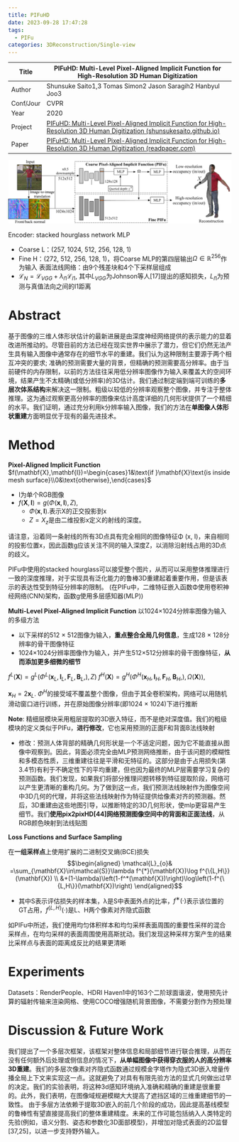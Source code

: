 ```yaml
---
title: PIFuHD
date: 2023-09-28 17:47:28
tags:
  - PIFu
categories: 3DReconstruction/Single-view
---
```


| Title     | PIFuHD: Multi-Level Pixel-Aligned Implicit Function for High-Resolution 3D Human Digitization                                                                                                                |
| --------- | ------------------------------------------------------------------------------------------------------------------------------------------------------------------------------------------------------------ |
| Author    | Shunsuke Saito1,3 Tomas Simon2 Jason Saragih2 Hanbyul Joo3                                                                                                                                                   |
| Conf/Jour | CVPR                                                                                                                                                                                                         |
| Year      | 2020                                                                                                                                                                                                         |
| Project   | [PIFuHD: Multi-Level Pixel-Aligned Implicit Function for High-Resolution 3D Human Digitization (shunsukesaito.github.io)](https://shunsukesaito.github.io/PIFuHD/)                                           |
| Paper     | [PIFuHD: Multi-Level Pixel-Aligned Implicit Function for High-Resolution 3D Human Digitization (readpaper.com)](https://readpaper.com/pdf-annotate/note?pdfId=542688756272230400&noteId=1981107888522777856) |

![image.png](https://raw.githubusercontent.com/qiyun71/Blog_images/main/pictures/20230928175323.png)

Encoder: stacked hourglass network
MLP
- Coarse L：(257, 1024, 512, 256, 128, 1)
- Fine H：(272, 512, 256, 128, 1)，将Coarse MLP的第四层输出$\Omega \in \mathbb{R}^{256}$作为输入
表面法线网络：由9个残差块和4个下采样层组成
- $\mathcal{L}_{N}=\mathcal{L}_{VGG}+\lambda_{l1}\mathcal{L}_{l1},$ 其中$L_{VGG}$为Johnson等人[17]提出的感知损失，$L_{l1}$为预测与真值法向之间的l1距离

<!-- more -->

# Abstract

基于图像的三维人体形状估计的最新进展是由深度神经网络提供的表示能力的显着改进所推动的。尽管目前的方法已经在现实世界中展示了潜力，但它们仍然无法产生具有输入图像中通常存在的细节水平的重建。我们认为这种限制主要源于两个相互冲突的要求; 准确的预测需要大量的背景，但精确的预测需要高分辨率。由于当前硬件的内存限制，以前的方法往往采用低分辨率图像作为输入来覆盖大的空间环境，结果产生不太精确(或低分辨率)的3D估计。我们通过制定端到端可训练的**多层次体系结构**来解决这一限制。粗级以较低的分辨率观察整个图像，并专注于整体推理。这为通过观察更高分辨率的图像来估计高度详细的几何形状提供了一个精细的水平。我们证明，通过充分利用k分辨率输入图像，我们的方法在**单图像人体形状重建**方面明显优于现有的最先进技术。

# Method

**Pixel-Aligned Implicit Function**
$f(\mathbf{X},\mathbf{I})=\begin{cases}1&\text{if }\mathbf{X}\text{is inside mesh surface}\\0&\text{otherwise},\end{cases}$
- I为单个RGB图像
- $f(\mathbf{X},\mathbf{I})=g\left(\Phi\left(\mathbf{x},\mathbf{I}\right),Z\right),$
    - $\Phi\left(\mathbf{x},\mathbf{I}\right).$表示X的正交投影到x
    - $Z = X_{z}$是由二维投影x定义的射线的深度。

请注意，沿着同一条射线的所有3D点具有完全相同的图像特征Φ (x, I)，来自相同的投影位置x，因此函数g应该关注不同的输入深度Z，以消除沿射线占用的3D点的歧义。

PIFu中使用的stacked hourglass可以接受整个图片，从而可以采用整体推理进行一致的深度推理，对于实现具有泛化能力的鲁棒3D重建起着重要作用，但是该表示的表达性受到特征分辨率的限制。
(在PIFu中，二维特征嵌入函数Φ使用卷积神经网络(CNN)架构，函数g使用多层感知器(MLP))

**Multi-Level Pixel-Aligned Implicit Function**
以1024×1024分辨率图像为输入的多级方法
- 以下采样的512 × 512图像为输入，**重点整合全局几何信息**，生成128 × 128分辨率的骨干图像特征
- 1024×1024分辨率图像作为输入，并产生512×512分辨率的骨干图像特征，**从而添加更多细微的细节**


$f^L(\mathbf{X})=g^L\left(\Phi^L\left(\mathbf{x}_L,\mathbf{I}_L,\mathbf{F}_L,\mathbf{B}_L,\right),Z\right)$
$f^{H}\left(\mathbf{X}\right)=g^{H}\left(\Phi^{H}\left(\mathbf{x}_{H},\mathbf{I}_{H},\mathbf{F}_{H},\mathbf{B}_{H},\right),\Omega(\mathbf{X})\right),$

$\mathbf{x}_H=2\mathbf{x}_L.$
$Φ^{H}$的接受域不覆盖整个图像，但由于其全卷积架构，网络可以用随机滑动窗口进行训练，并在原始图像分辨率(即1024 × 1024)下进行推断

**Note**: 精细层模块采用粗层提取的3D嵌入特征，而不是绝对深度值。我们的粗级模块的定义类似于PIFu，**进行修改**，它也采用预测的正面F和背面B法线映射
- 修改：预测人体背部的精确几何形状是一个不适定问题，因为它不能直接从图像中观察到。因此，背面必须完全由MLP预测网络推断，由于该问题的模糊性和多模态性质，三维重建往往是平滑和无特征的。这部分是由于占用损失(第3.4节)有利于不确定性下的平均重建，但也因为最终的MLP层需要学习复杂的预测函数。我们发现，如果我们将部分推理问题转移到特征提取阶段，网络可以产生更清晰的重构几何。为了做到这一点，我们预测法线映射作为图像空间中3D几何的代理，并将这些法线映射作为特征提供给像素对齐的预测器。然后，3D重建由这些地图引导，以推断特定的3D几何形状，使mlp更容易产生细节。我们**使用pix2pixHD[44]网络预测图像空间中的背面和正面法线**，从RGB颜色映射到法线贴图

**Loss Functions and Surface Sampling**

在**一组采样点**上使用扩展的二进制交叉熵(BCE)损失
$$\begin{aligned}
\mathcal{L}_{o}& =\sum_{\mathbf{X}\in\mathcal{S}}\lambda f^{*}(\mathbf{X})\log f^{\{L,H\}}(\mathbf{X})  \\
&+(1-\lambda)\left(1-f^*(\mathbf{X})\right)\log\left(1-f^{\{L,H\}}(\mathbf{X})\right)
\end{aligned}$$

- 其中S表示评估损失的样本集，λ是S中表面外点的比率，$f^{∗}(·)$表示该位置的GT占用，$f^{\{L,H\}}(·)$是L、H两个像素对齐隐式函数

如PIFu中所述，我们使用均匀体积样本和均匀采样表面周围的重要性采样的混合采样点，在均匀采样的表面周围使用高斯扰动。我们发现这种采样方案产生的结果比采样点与表面的距离成反比的结果更清晰

# Experiments

Datasets：RenderPeople、HDRI Haven1中的163个二阶球面谐波，使用预先计算的辐射传输来渲染网格、使用COCO增强随机背景图像，不需要分割作为预处理

# Discussion & Future Work

我们提出了一个多层次框架，该框架对整体信息和局部细节进行联合推理，从而在没有任何额外后处理或侧信息的情况下，**从单幅图像中获得穿衣服的人的高分辨率3D重建**。我们的多层次像素对齐隐式函数通过规模金字塔作为隐式3D嵌入增量传播全局上下文来实现这一点。这就避免了对具有有限先验方法的显式几何做出过早的决定。我们的实验表明，将这种3d感知环境纳入准确和精确的重建是很重要的。此外，我们表明，在图像域规避模糊大大提高了遮挡区域的三维重建细节的一致性。
由于多层方法依赖于提取3D嵌入的前几个阶段的成功，因此提高基线模型的鲁棒性有望直接提高我们的整体重建精度。未来的工作可能包括纳入人类特定的先验(例如，语义分割、姿态和参数化3D面部模型)，并增加对隐式表面的2D监督[37,25]，以进一步支持野外输入。
